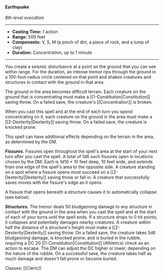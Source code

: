#### Earthquake
*8th-level evocation*
___
- **Casting Time:** 1 action
- **Range:** 500 feet
- **Components:** V, S, M (a pinch of dirt, a piece of rock, and a lump of clay)
- **Duration:** Concentration, up to 1 minute
---
You create a seismic disturbance at a point on the ground that you can see within range. For the duration, an intense tremor rips through the ground in a 100-foot-radius circle centered on that point and shakes creatures and structures in contact with the ground in that area.

The ground in the area becomes difficult terrain. Each creature on the ground that is concentrating must make a [[1-Constitution|Constitution]] saving throw. On a failed save, the creature's [[Concentration]] is broken.

When you cast this spell and at the end of each turn you spend concentrating on it, each creature on the ground in the area must make a [[2-Dexterity|Dexterity]] saving throw. On a failed save, the creature is knocked prone.

This spell can have additional effects depending on the terrain in the area, as determined by the DM.

***Fissures.*** Fissures open throughout the spell's area at the start of your next turn after you cast the spell. A total of 1d6 such fissures open in locations chosen by the DM. Each is 1d10 × 10 feet deep, 10 feet wide, and extends from one edge of the spell's area to the opposite side. A creature standing on a spot where a fissure opens must succeed on a [[2-Dexterity|Dexterity]] saving throw or fall in. A creature that successfully saves moves with the fissure's edge as it opens.

A fissure that opens beneath a structure causes it to automatically collapse (see below).

***Structures.*** The tremor deals 50 bludgeoning damage to any structure in contact with the ground in the area when you cast the spell and at the start of each of your turns until the spell ends. If a structure drops to 0 hit points, it collapses and potentially damages nearby creatures. A creature within half the distance of a structure's height must make a [[2-Dexterity|Dexterity]] saving throw. On a failed save, the creature takes 5d6 bludgeoning damage, is knocked prone, and is buried in the rubble, requiring a DC 20 [[1-Constitution|Constitution]] (Athletics) check as an action to escape. The DM can adjust the DC higher or lower, depending on the nature of the rubble. On a successful save, the creature takes half as much damage and doesn't fall prone or become buried.

Classes: [[Cleric]]
